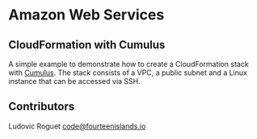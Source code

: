 # Amazon Web Services
## CloudFormation with Cumulus
A simple example to demonstrate how to create a CloudFormation stack with [Cumulus](https://github.com/cotdsa/cumulus). The stack consists of a VPC, a public subnet and a Linux instance that can be accessed via SSH. 

## Contributors
Ludovic Roguet <code@fourteenislands.io>
